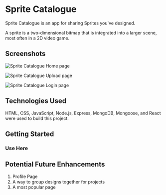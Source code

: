 
# __Sprite Catalogue__

 Sprite Catalogue is an app for sharing Sprites you've designed.

 A sprite is a two-dimensional bitmap that is integrated into a larger scene, most often in a 2D video game.







## Screenshots



![Sprite Catalogue Home page](https://imgur.com/NJttJoU.png)  

![Sprite Catalogue Upload page](https://imgur.com/NB93LQp.png)  

![Sprite Catalogue Login page](https://imgur.com/4S7kSsd.png)  

## Technologies Used
HTML, CSS, JavaScript, Node.js, Express, MongoDB, Mongoose, and React were used to build this project.



## Getting Started

### Use Here
    

## Potential Future Enhancements
1. Profile Page
2. A way to group designs together for projects
3. A most popular page


    